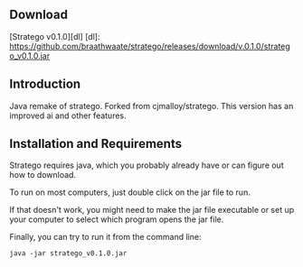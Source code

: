 Download
--------

[Stratego v0.1.0][dl]
[dl]: https://github.com/braathwaate/stratego/releases/download/v.0.1.0/stratego_v0.1.0.jar

Introduction
------------

Java remake of stratego.  Forked from cjmalloy/stratego.
This version has an improved ai and other features.

Installation and Requirements
-----------------------------

Stratego requires java, which you probably already have or can
figure out how to download.

To run on most computers, just double click on the jar file to run.

If that doesn't work, you might need to
make the jar file executable
or set up your computer to select which program opens the jar file.

Finally, you can try to run it from the command line:

	java -jar stratego_v0.1.0.jar



